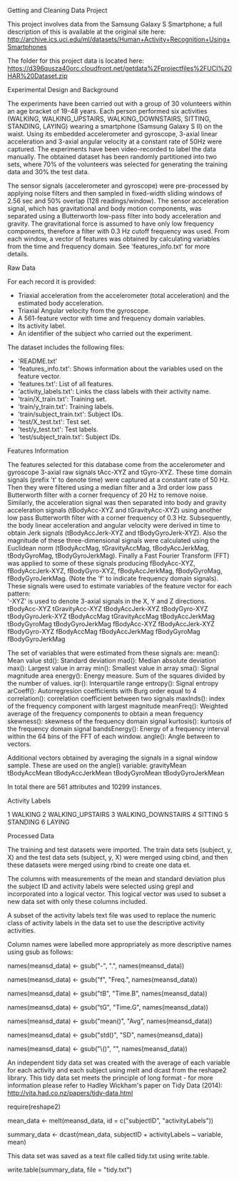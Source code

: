 Getting and Cleaning Data Project

This project involves data from the Samsung Galaxy S Smartphone; a full description of this is available at the original site here:
http://archive.ics.uci.edu/ml/datasets/Human+Activity+Recognition+Using+Smartphones

The folder for this project data is located here:
https://d396qusza40orc.cloudfront.net/getdata%2Fprojectfiles%2FUCI%20HAR%20Dataset.zip 

Experimental Design and Background

The experiments have been carried out with a group of 30 volunteers within an age bracket of 19-48 years. Each person performed six activities (WALKING, WALKING_UPSTAIRS, WALKING_DOWNSTAIRS, SITTING, STANDING, LAYING) wearing a smartphone (Samsung Galaxy S II) on the waist. Using its embedded accelerometer and gyroscope, 3-axial linear acceleration and 3-axial angular velocity at a constant rate of 50Hz were captured. The experiments have been video-recorded to label the data manually. The obtained dataset has been randomly partitioned into two sets, where 70% of the volunteers was selected for generating the training data and 30% the test data. 

The sensor signals (accelerometer and gyroscope) were pre-processed by applying noise filters and then sampled in fixed-width sliding windows of 2.56 sec and 50% overlap (128 readings/window). The sensor acceleration signal, which has gravitational and body motion components, was separated using a Butterworth low-pass filter into body acceleration and gravity. The gravitational force is assumed to have only low frequency components, therefore a filter with 0.3 Hz cutoff frequency was used. From each window, a vector of features was obtained by calculating variables from the time and frequency domain. See 'features_info.txt' for more details. 

Raw Data

For each record it is provided:
- Triaxial acceleration from the accelerometer (total acceleration) and the estimated body acceleration.
- Triaxial Angular velocity from the gyroscope. 
- A 561-feature vector with time and frequency domain variables. 
- Its activity label. 
- An identifier of the subject who carried out the experiment.

The dataset includes the following files:
- 'README.txt'
- 'features_info.txt': Shows information about the variables used on the feature vector.
- 'features.txt': List of all features.
- 'activity_labels.txt': Links the class labels with their activity name.
- 'train/X_train.txt': Training set.
- 'train/y_train.txt': Training labels.
- 'train/subject_train.txt': Subject IDs.
- 'test/X_test.txt': Test set.
- 'test/y_test.txt': Test labels.
- 'test/subject_train.txt': Subject IDs.

Features Information

The features selected for this database come from the accelerometer and gyroscope 3-axial raw signals tAcc-XYZ and tGyro-XYZ. These time domain signals (prefix 't' to denote time) were captured at a constant rate of 50 Hz. Then they were filtered using a median filter and a 3rd order low pass Butterworth filter with a corner frequency of 20 Hz to remove noise. Similarly, the acceleration signal was then separated into body and gravity acceleration signals (tBodyAcc-XYZ and tGravityAcc-XYZ) using another low pass Butterworth filter with a corner frequency of 0.3 Hz. 
Subsequently, the body linear acceleration and angular velocity were derived in time to obtain Jerk signals (tBodyAccJerk-XYZ and tBodyGyroJerk-XYZ). Also the magnitude of these three-dimensional signals were calculated using the Euclidean norm (tBodyAccMag, tGravityAccMag, tBodyAccJerkMag, tBodyGyroMag, tBodyGyroJerkMag). 
Finally a Fast Fourier Transform (FFT) was applied to some of these signals producing fBodyAcc-XYZ, fBodyAccJerk-XYZ, fBodyGyro-XYZ, fBodyAccJerkMag, fBodyGyroMag, fBodyGyroJerkMag. (Note the 'f' to indicate frequency domain signals). 
These signals were used to estimate variables of the feature vector for each pattern:  
'-XYZ' is used to denote 3-axial signals in the X, Y and Z directions.
tBodyAcc-XYZ
tGravityAcc-XYZ
tBodyAccJerk-XYZ
tBodyGyro-XYZ
tBodyGyroJerk-XYZ
tBodyAccMag
tGravityAccMag
tBodyAccJerkMag
tBodyGyroMag
tBodyGyroJerkMag
fBodyAcc-XYZ
fBodyAccJerk-XYZ
fBodyGyro-XYZ
fBodyAccMag
fBodyAccJerkMag
fBodyGyroMag
fBodyGyroJerkMag

The set of variables that were estimated from these signals are: 
mean(): Mean value
std(): Standard deviation
mad(): Median absolute deviation 
max(): Largest value in array
min(): Smallest value in array
sma(): Signal magnitude area
energy(): Energy measure. Sum of the squares divided by the number of values. 
iqr(): Interquartile range 
entropy(): Signal entropy
arCoeff(): Autorregresion coefficients with Burg order equal to 4
correlation(): correlation coefficient between two signals
maxInds(): index of the frequency component with largest magnitude
meanFreq(): Weighted average of the frequency components to obtain a mean frequency
skewness(): skewness of the frequency domain signal 
kurtosis(): kurtosis of the frequency domain signal 
bandsEnergy(): Energy of a frequency interval within the 64 bins of the FFT of each window.
angle(): Angle between to vectors.

Additional vectors obtained by averaging the signals in a signal window sample. These are used on the angle() variable:
gravityMean
tBodyAccMean
tBodyAccJerkMean
tBodyGyroMean
tBodyGyroJerkMean

In total there are 561 attributes and 10299 instances.

Activity Labels

1 WALKING
2 WALKING_UPSTAIRS
3 WALKING_DOWNSTAIRS
4 SITTING
5 STANDING
6 LAYING

Processed Data

The training and test datasets were imported. The train data sets (subject, y, X) and the test data sets (subject, y, X) were merged using cbind, and then these datasets were merged using rbind to create one data et.

The columns with measurements of the mean and standard deviation plus the subject ID and activity labels were selected using grepl and incorporated into a logical vector. This logical vector was used to subset a new data set with only these columns included.

A subset of the activity labels text file was used to replace the numeric class of activity labels in the data set to use the descriptive activity activities.

Column names were labelled more appropriately as more descriptive names using gsub as follows:

names(meansd_data) <- gsub("-", ".", names(meansd_data))

names(meansd_data) <- gsub("f", "Freq.", names(meansd_data))

names(meansd_data) <- gsub("tB", "Time.B", names(meansd_data))

names(meansd_data) <- gsub("tG", "Time.G", names(meansd_data))

names(meansd_data) <- gsub("mean()", "Avg", names(meansd_data))

names(meansd_data) <- gsub("std()", "SD", names(meansd_data))

names(meansd_data) <- gsub("\\()", "", names(meansd_data))

An independent tidy data set was created with the average of each variable for each activity and each subject using melt and dcast from the reshape2 library. This tidy data set meets the principle of long format - for more information please refer to Hadley Wickham's paper on Tidy Data (2014): http://vita.had.co.nz/papers/tidy-data.html 

require(reshape2)

mean_data <- melt(meansd_data, id = c("subjectID", "activityLabels"))

summary_data <- dcast(mean_data, subjectID + activityLabels ~ variable, mean)

This data set was saved as a text file called tidy.txt using write.table.

write.table(summary_data, file = "tidy.txt")


